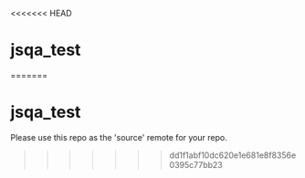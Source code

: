 <<<<<<< HEAD
# jsqa_test
=======
# jsqa_test

Please use this repo as the 'source' remote for your repo.
>>>>>>> dd1f1abf10dc620e1e681e8f8356e0395c77bb23
